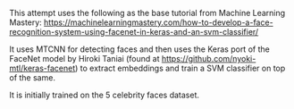 This attempt uses the following as the base tutorial from Machine Learning Mastery:
https://machinelearningmastery.com/how-to-develop-a-face-recognition-system-using-facenet-in-keras-and-an-svm-classifier/

It uses MTCNN for detecting faces and then uses the Keras port of the FaceNet model by Hiroki Taniai (found at https://github.com/nyoki-mtl/keras-facenet) to extract embeddings and train a SVM classifier on top of the same.

It is initially trained on the 5 celebrity faces dataset.
